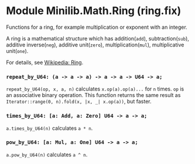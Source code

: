 # Module Minilib.Math.Ring (ring.fix)

Functions for a ring, for example multiplication or exponent with an integer.

A ring is a mathematical structure which has addition(`add`), subtraction(`sub`),
additive inverse(`neg`), additive unit(`zero`),
multiplication(`mul`), multiplicative unit(`one`).

For details, see [Wikipedia: Ring](https://en.wikipedia.org/wiki/Ring_(mathematics)).

### `repeat_by_U64: (a -> a -> a) -> a -> a -> U64 -> a;`

`repeat_by_U64(op, x, a, n)` calculates `x.op(a).op(a)...` for `n` times.
`op` is an associative binary operation.
This function returns the same result as `Iterator::range(0, n).fold(x, |x, _| x.op(a))`,
but faster.

### `times_by_U64: [a: Add, a: Zero] U64 -> a -> a;`

`a.times_by_U64(n)` calculates `a * n`.

### `pow_by_U64: [a: Mul, a: One] U64 -> a -> a;`

`a.pow_by_U64(n)` calculates `a ^ n`.

